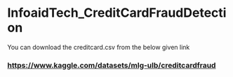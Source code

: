 # InfoaidTech_CreditCardFraudDetection
You can download the creditcard.csv from the below given link
### https://www.kaggle.com/datasets/mlg-ulb/creditcardfraud
